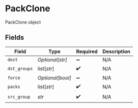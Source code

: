# PackClone

PackClone object


## Fields

| Field              | Type               | Required           | Description        |
| ------------------ | ------------------ | ------------------ | ------------------ |
| `dest`             | *Optional[str]*    | :heavy_minus_sign: | N/A                |
| `dst_groups`       | list[*str*]        | :heavy_check_mark: | N/A                |
| `force`            | *Optional[bool]*   | :heavy_minus_sign: | N/A                |
| `packs`            | list[*str*]        | :heavy_check_mark: | N/A                |
| `src_group`        | *str*              | :heavy_check_mark: | N/A                |